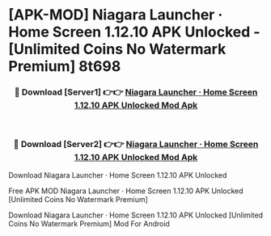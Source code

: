 # [APK-MOD] Niagara Launcher ‧ Home Screen 1.12.10 APK Unlocked - [Unlimited Coins No Watermark Premium] 8t698



<div align="center">
<h3>🔴 Download [Server1] 👉👉 <a href="https://momento.my/?title=Niagara_Launcher_‧_Home_Screen_1.12.10_APK_Unlocked">Niagara Launcher ‧ Home Screen 1.12.10 APK Unlocked Mod Apk</a></h3><br>

<h3>🔴 Download [Server2] 👉👉 <a href="https://momento.my/?title=Niagara_Launcher_‧_Home_Screen_1.12.10_APK_Unlocked">Niagara Launcher ‧ Home Screen 1.12.10 APK Unlocked Mod Apk</a></h3>
</div>



Download Niagara Launcher ‧ Home Screen 1.12.10 APK Unlocked 

Free APK MOD Niagara Launcher ‧ Home Screen 1.12.10 APK Unlocked [Unlimited Coins No Watermark Premium]

Download Niagara Launcher ‧ Home Screen 1.12.10 APK Unlocked [Unlimited Coins No Watermark Premium] Mod For Android

